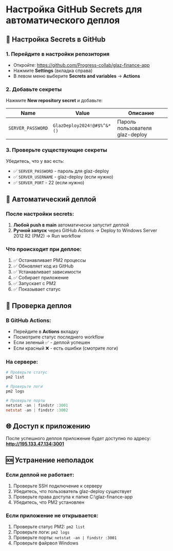 # Настройка GitHub Secrets для автоматического деплоя

## 🔑 **Настройка Secrets в GitHub**

### **1. Перейдите в настройки репозитория**
- Откройте: https://github.com/Progress-collab/glaz-finance-app
- Нажмите **Settings** (вкладка справа)
- В левом меню выберите **Secrets and variables** → **Actions**

### **2. Добавьте секреты**
Нажмите **New repository secret** и добавьте:

| Name | Value | Описание |
|------|-------|----------|
| `SERVER_PASSWORD` | `GlazDeploy2024!@#$%^&*()` | Пароль пользователя glaz-deploy |

### **3. Проверьте существующие секреты**
Убедитесь, что у вас есть:
- ✅ `SERVER_PASSWORD` - пароль для glaz-deploy
- ✅ `SERVER_USERNAME` - glaz-deploy (если нужно)
- ✅ `SERVER_PORT` - 22 (если нужно)

## 🚀 **Автоматический деплой**

### **После настройки secrets:**
1. **Любой push в main** автоматически запустит деплой
2. **Ручной запуск** через GitHub Actions → Deploy to Windows Server 2012 R2 (PM2) → Run workflow

### **Что происходит при деплое:**
1. ✅ Останавливает PM2 процессы
2. ✅ Обновляет код из GitHub
3. ✅ Устанавливает зависимости
4. ✅ Собирает приложение
5. ✅ Запускает с PM2
6. ✅ Показывает статус

## 🔧 **Проверка деплоя**

### **В GitHub Actions:**
- Перейдите в **Actions** вкладку
- Посмотрите статус последнего workflow
- Если зеленый ✅ - деплой успешен
- Если красный ❌ - есть ошибки (смотрите логи)

### **На сервере:**
```powershell
# Проверьте статус
pm2 list

# Проверьте логи
pm2 logs

# Проверьте порты
netstat -an | findstr :3001
netstat -an | findstr :3002
```

## 🌐 **Доступ к приложению**

После успешного деплоя приложение будет доступно по адресу:
**http://195.133.47.134:3001**

## 🆘 **Устранение неполадок**

### **Если деплой не работает:**
1. Проверьте SSH подключение к серверу
2. Убедитесь, что пользователь glaz-deploy существует
3. Проверьте права доступа к папке C:\glaz-finance-app
4. Убедитесь, что PM2 установлен

### **Если приложение не открывается:**
1. Проверьте статус PM2: `pm2 list`
2. Проверьте логи: `pm2 logs`
3. Проверьте порты: `netstat -an | findstr :3001`
4. Проверьте файрвол Windows
